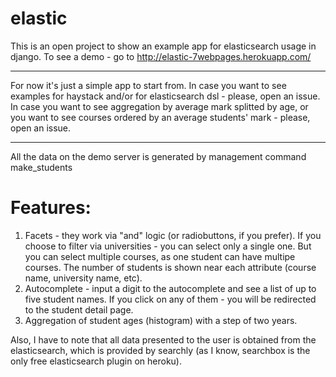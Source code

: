 # elastic
This is an open project to show an example app for elasticsearch usage in django.
To see a demo - go to http://elastic-7webpages.herokuapp.com/

-------
For now it's just a simple app to start from. In case you want to see examples for haystack and/or for elasticsearch dsl - please, open an issue. In case you want to see aggregation by average mark splitted by age, or you want to see courses ordered by an average students' mark - please, open an issue.

-------
All the data on the demo server is generated by management command make_students <nr of students to make>

# Features:

1. Facets - they work via "and" logic (or radiobuttons, if you prefer). If you choose to filter via
   universities - you can select only a single one. But you can select multiple courses, as one student can have multipe courses. The number of students is shown near each attribute (course name, university name, etc).
2. Autocomplete - input a digit to the autocomplete and see a list of up to five student names. If you click on any of them - you will be redirected to the student detail page.
3. Aggregation of student ages (histogram) with a step of two years.


Also, I have to note that all data presented to the user is obtained from the elasticsearch, which is provided by searchly (as I know, searchbox is the only free elasticsearch plugin on heroku).

